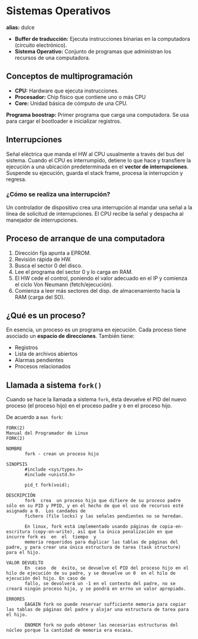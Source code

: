 # Sistemas Operativos

__alias:__ dulce 

* __Buffer de traducción:__ Ejecuta instrucciones binarias en la computadora
(circuito electrónico). 
* __Sistema Operativo:__ Conjunto de programas que administran los recursos de una
computadora. 

## Conceptos de multiprogramación 

* __CPU:__ Hardware que ejecuta instrucciones. 
* __Procesador:__ Chip físico que contiene uno o más CPU
* __Core:__ Unidad básica de cómputo de una CPU. 

__Programa boostrap:__ Primer programa que carga una computadora. Se usa para
cargar el bootloader e inicializar registros. 

## Interrupciones 

Señal eléctrica que manda el HW al CPU usualmente a través del bus del sistema. 
Cuando el CPU es interrumpido, detiene lo que hace y transfiere la ejecución
a una ubicación predeterminada en el __vector de interrupciones__. Suspende su
ejecución, guarda el stack frame, procesa la interrupción y regresa.

### ¿Cómo se realiza una interrupción? 

Un controlador de dispositivo crea una interrupción al mandar una señal a la
línea de solicitud de interrupciones. El CPU recibe la señal y despacha al
manejador de interrupciones.


## Proceso de arranque de una computadora 

1. Dirección fija apunta a EPROM. 
2. Revisión rápida de HW.
3. Busca el sector 0 del disco. 
4. Lee el programa del sector 0 y lo carga en RAM.
5. El HW cede el control, poniendo el valor adecuado en el IP y comienza el
   ciclo Von Neumann (fetch/ejecución). 
6. Comienza a leer más sectores del disp. de almacenamiento hacia la RAM (carga
   del SO).

## ¿Qué es un proceso? 

En esencia, un proceso es un programa en ejecución. Cada proceso tiene asociado
un __espacio de direcciones__. También tiene:

* Registros
* Lista de archivos abiertos
* Alarmas pendientes 
* Procesos relacionados

## Llamada a sistema `fork()`

Cuando se hace la llamada a sistema `fork`, ésta devuelve el PID del nuevo
proceso (el proceso hijo) en el proceso padre y `0` en el proceso hijo. 

De acuerdo a `man fork`:
```man
FORK(2)                                                            Manual del Programador de Linux                                                            FORK(2)

NOMBRE
       fork - crean un proceso hijo

SINOPSIS
       #include <sys/types.h>
       #include <unistd.h>

       pid_t fork(void);

DESCRIPCIÓN
       fork  crea  un proceso hijo que difiere de su proceso padre sólo en su PID y PPID, y en el hecho de que el uso de recursos esté asignado a 0.  Los candados de
       fichero (file locks) y las señales pendientes no se heredan.

       En linux, fork está implementado usando páginas de copia-en-escritura (copy-on-write), así que la única penalización en que incurre fork es  en  el  tiempo  y
       memoria requeridos para duplicar las tablas de páginas del padre, y para crear una única estructura de tarea (task structure) para el hijo.

VALOR DEVUELTO
       En  caso  de  éxito, se devuelve el PID del proceso hijo en el hilo de ejecución de su padre, y se devuelve un 0  en el hilo de ejecución del hijo. En caso de
       fallo, se devolverá un -1 en el contexto del padre, no se creará ningún proceso hijo, y se pondrá en errno un valor apropiado.

ERRORES
       EAGAIN fork no puede reservar sufficiente memoria para copiar las tablas de páginas del padre y alojar una estructura de tarea para el hijo.

       ENOMEM fork no pudo obtener las necesarias estructuras del núcleo porque la cantidad de memoria era escasa.

```
